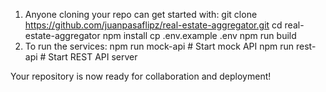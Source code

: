 1. Anyone cloning your repo can get started with:
  git clone https://github.com/juanpasaflipz/real-estate-aggregator.git
  cd real-estate-aggregator
  npm install
  cp .env.example .env
  npm run build
  2. To run the services:
  npm run mock-api  # Start mock API
  npm run rest-api  # Start REST API server

  Your repository is now ready for collaboration and deployment!